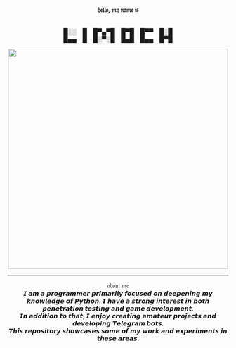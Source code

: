 <p align="center">
  <br><b>𝔥𝔢𝔩𝔩𝔬, 𝔪𝔶 𝔫𝔞𝔪𝔢 𝔦𝔰</b><br><br>
</p>
<p align="center">
█░░ █ █▀▄▀█ █▀█ █▀▀ █░█<br>
█▄▄ █ █░▀░█ █▄█ █▄▄ █▀█


</p>

<p align="center">
<a><img src="https://i.pinimg.com/originals/08/cf/48/08cf4863cd27f36a349f9734e1e48b33.gif" width="500" /></a>
</p>

---

<p align="center">𝔞𝔟𝔬𝔲𝔱 𝔪𝔢<br>
𝙄 𝙖𝙢 𝙖 𝙥𝙧𝙤𝙜𝙧𝙖𝙢𝙢𝙚𝙧 𝙥𝙧𝙞𝙢𝙖𝙧𝙞𝙡𝙮 𝙛𝙤𝙘𝙪𝙨𝙚𝙙 𝙤𝙣 𝙙𝙚𝙚𝙥𝙚𝙣𝙞𝙣𝙜 𝙢𝙮 𝙠𝙣𝙤𝙬𝙡𝙚𝙙𝙜𝙚 𝙤𝙛 𝙋𝙮𝙩𝙝𝙤𝙣.  
𝙄 𝙝𝙖𝙫𝙚 𝙖 𝙨𝙩𝙧𝙤𝙣𝙜 𝙞𝙣𝙩𝙚𝙧𝙚𝙨𝙩 𝙞𝙣 𝙗𝙤𝙩𝙝 <b>𝙥𝙚𝙣𝙚𝙩𝙧𝙖𝙩𝙞𝙤𝙣 𝙩𝙚𝙨𝙩𝙞𝙣𝙜</b> 𝙖𝙣𝙙 <b>𝙜𝙖𝙢𝙚 𝙙𝙚𝙫𝙚𝙡𝙤𝙥𝙢𝙚𝙣𝙩</b>.<br>
𝙄𝙣 𝙖𝙙𝙙𝙞𝙩𝙞𝙤𝙣 𝙩𝙤 𝙩𝙝𝙖𝙩, 𝙄 𝙚𝙣𝙟𝙤𝙮 𝙘𝙧𝙚𝙖𝙩𝙞𝙣𝙜 𝙖𝙢𝙖𝙩𝙚𝙪𝙧 𝙥𝙧𝙤𝙟𝙚𝙘𝙩𝙨 𝙖𝙣𝙙 𝙙𝙚𝙫𝙚𝙡𝙤𝙥𝙞𝙣𝙜 <b>𝙏𝙚𝙡𝙚𝙜𝙧𝙖𝙢 𝙗𝙤𝙩𝙨</b>.<br>
𝙏𝙝𝙞𝙨 𝙧𝙚𝙥𝙤𝙨𝙞𝙩𝙤𝙧𝙮 𝙨𝙝𝙤𝙬𝙘𝙖𝙨𝙚𝙨 𝙨𝙤𝙢𝙚 𝙤𝙛 𝙢𝙮 𝙬𝙤𝙧𝙠 𝙖𝙣𝙙 𝙚𝙭𝙥𝙚𝙧𝙞𝙢𝙚𝙣𝙩𝙨 𝙞𝙣 𝙩𝙝𝙚𝙨𝙚 𝙖𝙧𝙚𝙖𝙨.</p>
